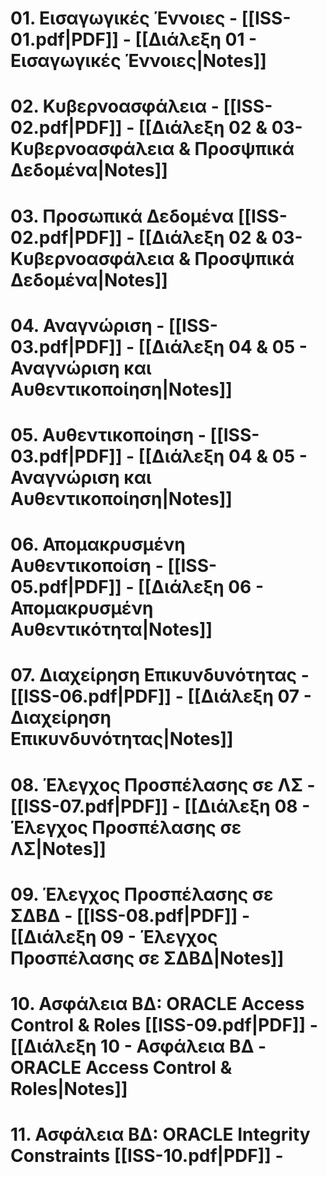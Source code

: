 # 01. Εισαγωγικές Έννοιες - [[ISS-01.pdf|PDF]] - [[Διάλεξη 01 - Εισαγωγικές Έννοιες|Notes]]
# 02. Κυβερνοασφάλεια - [[ISS-02.pdf|PDF]] - [[Διάλεξη 02 & 03- Κυβερνοασφάλεια & Προσψπικά Δεδομένα|Notes]] 
# 03. Προσωπικά Δεδομένα [[ISS-02.pdf|PDF]] - [[Διάλεξη 02 & 03- Κυβερνοασφάλεια & Προσψπικά Δεδομένα|Notes]]
# 04. Αναγνώριση - [[ISS-03.pdf|PDF]] - [[Διάλεξη 04 & 05 - Αναγνώριση και Αυθεντικοποίηση|Notes]]
# 05. Αυθεντικοποίηση - [[ISS-03.pdf|PDF]] - [[Διάλεξη 04 & 05 - Αναγνώριση και Αυθεντικοποίηση|Notes]]
# 06. Απομακρυσμένη Αυθεντικοποίση - [[ISS-05.pdf|PDF]] - [[Διάλεξη 06 - Απομακρυσμένη Αυθεντικότητα|Notes]]
# 07. Διαχείρηση Επικυνδυνότητας - [[ISS-06.pdf|PDF]] - [[Διάλεξη 07 - Διαχείρηση Επικυνδυνότητας|Notes]]
# 08. Έλεγχος Προσπέλασης σε ΛΣ - [[ISS-07.pdf|PDF]] - [[Διάλεξη 08 - Έλεγχος Προσπέλασης σε ΛΣ|Notes]]
# 09. Έλεγχος Προσπέλασης σε ΣΔΒΔ - [[ISS-08.pdf|PDF]] - [[Διάλεξη 09 - Έλεγχος Προσπέλασης σε ΣΔΒΔ|Notes]]
# 10. Ασφάλεια ΒΔ: ORACLE Access Control & Roles [[ISS-09.pdf|PDF]] - [[Διάλεξη 10 - Ασφάλεια ΒΔ - ORACLE Access Control & Roles|Notes]]
# 11. Ασφάλεια ΒΔ: ORACLE Integrity Constraints [[ISS-10.pdf|PDF]] -
